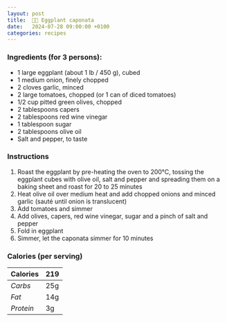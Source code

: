 ```yaml
---
layout: post
title:  👨‍🍳 Eggplant caponata
date:   2024-07-28 09:00:00 +0100
categories: recipes
---
```


### Ingredients (for 3 persons):

- 1 large eggplant (about 1 lb / 450 g), cubed
- 1 medium onion, finely chopped
- 2 cloves garlic, minced
- 2 large tomatoes, chopped (or 1 can of diced tomatoes)
- 1/2 cup pitted green olives, chopped
- 2 tablespoons capers
- 2 tablespoons red wine vinegar
- 1 tablespoon sugar
- 2 tablespoons olive oil
- Salt and pepper, to taste

### Instructions

1. Roast the eggplant by pre-heating the oven to 200°C, tossing the eggplant cubes with olive oil, salt and pepper and spreading them on a baking sheet and roast for 20 to 25 minutes
2. Heat olive oil over medium heat and add chopped onions and minced garlic (sauté until onion is translucent)
3. Add tomatoes and simmer
4. Add olives, capers, red wine vinegar, sugar and a pinch of salt and pepper
5. Fold in eggplant
6. Simmer, let the caponata simmer for 10 minutes

### Calories (per serving)

| **Calories** | 219 |
| ----------- | ----------- |
| *Carbs* | 25g |
| *Fat* | 14g |
| *Protein* | 3g |